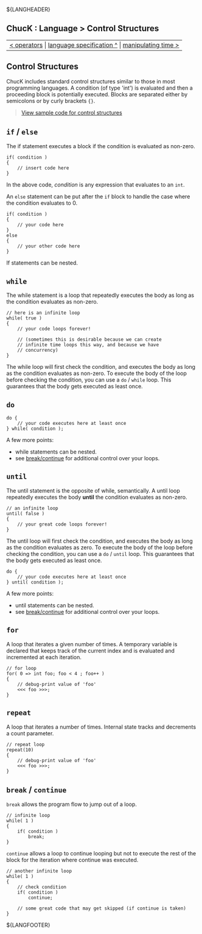 
${LANGHEADER}

## ChucK : Language > Control Structures

<div class="chuck_nav">
<center>
 <table border="0"><tr><td>
  <div class="chuck_nav_bar">	
    <a href="./oper.md">&lt; operators</a>  |
    <a href="./index.md">language specification ^</a> | 
    <a href="./time.md">manipulating time &gt;</a> 
  </div>
  </td></tr></table>
</center>
</div>

## Control Structures

ChucK includes standard control structures similar to those in most 
programming languages. A condition (of type 'int') is evaluated and 
then a proceeding block is potentially executed. Blocks are separated 
either by semicolons or by curly brackets `{}`. 

> [View sample code for control structures](../examples/index.md#ctrl)

<a id="if"></a>

## `if` / `else`

The if statement executes a block if the condition is evaluated as non-zero.

```chuck
if( condition )
{
    // insert code here
}
```

In the above code, _condition_ is any expression that evaluates to an `int`.

An `else` statement can be put after the `if` block to handle the case where 
the condition evaluates to 0.

```chuck
if( condition )
{
    // your code here
}
else
{
    // your other code here
}
```

If statements can be nested.


<a id="while"></a>

## `while`

The while statement is a loop that repeatedly executes the body as long as 
the condition evaluates as non-zero.

```chuck
// here is an infinite loop
while( true )
{
    // your code loops forever!

    // (sometimes this is desirable because we can create
    // infinite time loops this way, and because we have
    // concurrency)
} 
```

The while loop will first check the condition, and executes the body 
as long as the condition evaluates as non-zero. To execute the body of the 
loop before checking the condition, you can use a `do` / `while`
loop.  This guarantees that the body gets executed as least once.

<a id="do"></a>

## `do`

```chuck
do {
    // your code executes here at least once
} while( condition );
```

A few more points:

* while statements can be nested.
* see [break/continue](#break) for additional control over your loops.

<a id="until"></a>
## `until`

The until statement is the opposite of while, semantically. A until loop 
repeatedly executes the body __until__ the condition evaluates as non-zero.

```chuck
// an infinite loop
until( false )
{
    // your great code loops forever!
}
```

The until loop will first check the condition, and executes the body as long 
as the condition evaluates as zero. To execute the body of the loop before 
checking the condition, you can use a `do` / `until` loop.  This guarantees that
the body gets executed as least once.

```chuck
do {
    // your code executes here at least once
} until( condition );
```

A few more points:

* until statements can be nested.
* see [break/continue](#break) for additional control over your loops.

<a id="for"></a>

## `for`

A loop that iterates a given number of times. A temporary variable is declared 
that keeps track of the current index and is evaluated and incremented at each 
iteration.

```chuck
// for loop
for( 0 => int foo; foo < 4 ; foo++ )
{
    // debug-print value of 'foo'
    <<< foo >>>;
}
```

<a id="repeat"></a>

## `repeat`

A loop that iterates a number of times. Internal state tracks and decrements
a count parameter.

```chuck
// repeat loop
repeat(10)
{
    // debug-print value of 'foo'
    <<< foo >>>;
}
```

<a id="break"></a>

## `break` / `continue`

`break` allows the program flow to jump out of a loop.

```chuck
// infinite loop
while( 1 )
{
    if( condition ) 
        break;
}
```

`continue` allows a loop to continue looping but not to execute the rest of 
the block for the iteration where continue was executed.

```chuck
// another infinite loop
while( 1 )
{
    // check condition
    if( condition )
        continue;

    // some great code that may get skipped (if continue is taken)
}
```

${LANGFOOTER}